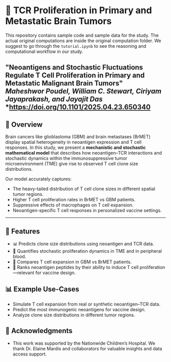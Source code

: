 # 🧠 TCR Proliferation in Primary and Metastatic Brain Tumors

This repository contains sample code and sample data for the study. The actual original computations are inside the original computation folder. We suggest to go through the `tutorial.ipynb` to see the reasoning and computational workflow in our study.

**"Neoantigens and Stochastic Fluctuations Regulate T Cell Proliferation in Primary and Metastatic Malignant Brain Tumors"**  
*Maheshwor Poudel, William C. Stewart, Ciriyam Jayaprakash, and Jayajit Das*
*https://doi.org/10.1101/2025.04.23.650340
---

## 🧬 Overview

Brain cancers like glioblastoma (GBM) and brain metastases (BrMET) display spatial heterogeneity in neoantigen expression and T cell responses. In this study, we present a **mechanistic and stochastic mathematical model** that describes how neoantigen–TCR interactions and stochastic dynamics within the immunosuppressive tumor microenvironment (TME) give rise to observed T cell clone size distributions.

Our model accurately captures:
- The heavy-tailed distribution of T cell clone sizes in different spatial tumor regions.
- Higher T cell proliferation rates in BrMET vs GBM patients.
- Suppressive effects of macrophages on T cell expansion.
- Neoantigen-specific T cell responses in personalized vaccine settings.

---

## 🧪 Features

- 📊 Predicts clone size distributions using neoantigen and TCR data.
- 🔄 Quantifies stochastic proliferation dynamics in TME and in peripheral blood.
- 🧠 Compares T cell expansion in GBM vs BrMET patients.
- 💉 Ranks neoantigen peptides by their ability to induce T cell proliferation—relevant for vaccine design.

## 📊 Example Use-Cases

- Simulate T cell expansion from real or synthetic neoantigen–TCR data.
- Predict the most immunogenic neoantigens for vaccine design.
- Analyze clone size distributions in different tumor regions.

## 🤝 Acknowledgments

- This work was supported by the Nationwide Children’s Hospital. We thank Dr. Elaine Mardis and collaborators for valuable insights and data access support.

